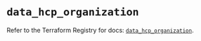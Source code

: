 # `data_hcp_organization`

Refer to the Terraform Registry for docs: [`data_hcp_organization`](https://registry.terraform.io/providers/hashicorp/hcp/0.94.1/docs/data-sources/organization).
